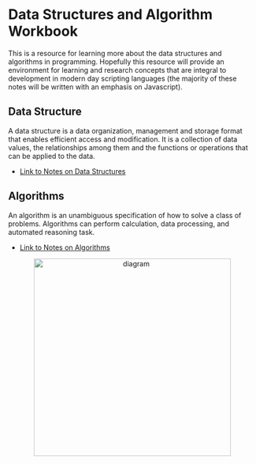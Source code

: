 # Data Structures and Algorithm Workbook 
This is a resource for learning more about the data structures and algorithms in programming. Hopefully this resource will provide an environment for learning and research concepts that are integral to development in modern day scripting languages (the majority of these notes will be written with an emphasis on Javascript). 

## Data Structure 
A data structure is a data organization, management and storage format that enables efficient access and modification. It is a collection of data values, the relationships among them and the functions or operations that can be applied to the data. 

* [Link to Notes on Data Structures](https://github.com/Jzbonner/ProgrammingConcepts/tree/master/DSA-Workbook/Data-Structures)

## Algorithms 
An algorithm is an unambiguous specification of how to solve a class of problems. Algorithms can perform calculation, data processing, and automated reasoning task. 

* [Link to Notes on Algorithms](https://github.com/Jzbonner/ProgrammingConcepts/tree/master/DSA-Workbook/Algorithms)

<p align="center"><img src="https://malalanayake.files.wordpress.com/2014/09/collections.jpg" alt="diagram" text-align="center" width="400"/></p>
